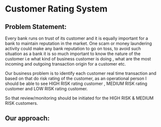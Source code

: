 # Customer Rating System

## Problem Statement: 

Every bank runs on trust of its customer and it is equally important for a bank to maintain reputation in the market.
One scam or money laundering activity could make any bank reputation to go on toss, to avoid such situation as a
bank it is so much important to know the nature of the customer i.e what kind of business customer is doing , what
are the most incoming and outgoing transaction origin for a customer etc.

Our business problem is to identify each customer real time transaction and based on that do risk rating of the
customer, as an operational person I should be able to see HIGH RISK rating customer , MEDIUM RISK rating
customer and LOW RISK rating customer.

So that review/monitoring should be initiated for the HIGH RISK & MEDIUM RISK customers.

## Our approach:

